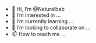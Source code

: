 - 👋 Hi, I’m @Naturalbab
- 👀 I’m interested in ...
- 🌱 I’m currently learning ...
- 💞️ I’m looking to collaborate on ...
- 📫 How to reach me ...

<!---
Naturalbab/Naturalbab is a ✨ special ✨ repository because its `README.md` (this file) appears on your GitHub profile.
You can click the Preview link to take a look at your changes.
--->
